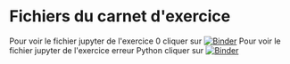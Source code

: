 # Fichiers du carnet d'exercice

Pour voir le fichier jupyter de l'exercice 0 cliquer sur [![Binder](https://mybinder.org/badge.svg)](https://mybinder.org/v2/gh/davidmeunier/Terminale-S/master?filepath=Exercice0.ipynb)
Pour voir le fichier jupyter de l'exercice erreur Python cliquer sur [![Binder](https://mybinder.org/badge.svg)](https://mybinder.org/v2/gh/davidmeunier/Terminale-S/master?filepath=ErreursPython.ipynb)
